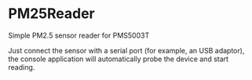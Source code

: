 # PM25Reader
Simple PM2.5 sensor reader for PMS5003T

Just connect the sensor with a serial port (for example, an USB adaptor), 
the console application will automatically probe the device and start reading.
